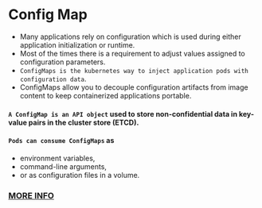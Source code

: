 # <b>Config Map</b>
- Many applications rely on configuration which is used during either application initialization or runtime.
- Most of the times there is a requirement to adjust values assigned to configuration parameters.
- `ConfigMaps is the kubernetes way to inject application pods with configuration data`.
- ConfigMaps allow you to decouple configuration artifacts from image content to keep containerized applications portable.

#### `A ConfigMap is an API object` used to store non-confidential data in key-value pairs in the cluster store (ETCD). 

#### `Pods can consume ConfigMaps` as 

* environment variables, 
* command-line arguments, 
* or as configuration files in a volume.

### [MORE INFO](https://kubernetes.io/docs/tasks/configure-pod-container/configure-pod-configmap/)